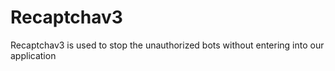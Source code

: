 # Recaptchav3
Recaptchav3 is used to stop the unauthorized bots without entering into our application
